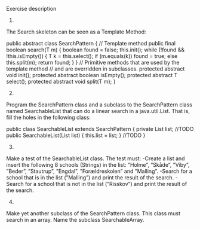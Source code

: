 Exercise description 

1)
The Search skeleton can be seen as a Template Method:

public abstract class SearchPattern<T> {
    // Template method
public final boolean search(T m)
{
boolean found = false; this.init();
while (!found && !this.isEmpty()) {
T k = this.select(); if (m.equals(k))
found = true; else
this.split(m); return found;
} }
// Primitive methods that are used by the template method
// and are overridden in subclasses.
protected abstract void init(); protected abstract boolean isEmpty(); protected abstract T select(); protected abstract void split(T m);
}

2)
Program the SearchPattern class and a subclass to the SearchPattern class named SearchableList
that can do a linear search in a java.util.List. That is, fill the holes in the following class:

public class SearchableList<T> extends SearchPattern<T>
{
private List<T> list; //TODO
public SearchableList(List<T> list) {
this.list = list; }
//TODO }

3)
Make a test of the SearchableList class. The test must:
-Create a list and insert the following 8 schools (Strings) in the list: ”Holme”, ”Skåde”, ”Viby”, ”Beder”, ”Stautrup”, ”Engdal”, ”Forældreskolen” and ”Malling”.
-Search for a school that is in the list (”Malling”) and print the result of the search.
-Search for a school that is not in the list (”Risskov”) and print the result of the search.

4)
Make yet another subclass of the SearchPattern class. This class must search in an array. Name the subclass SearchableArray.
